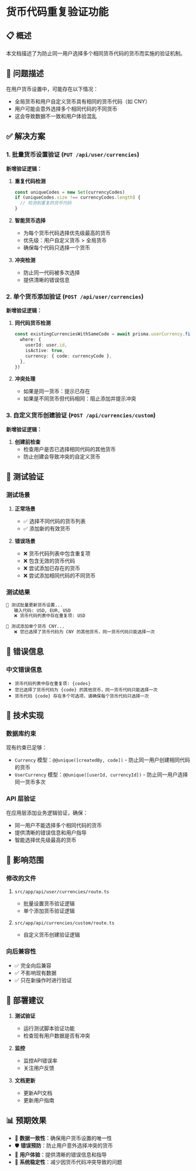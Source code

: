 # 货币代码重复验证功能

## 📋 概述

本文档描述了为防止同一用户选择多个相同货币代码的货币而实施的验证机制。

## 🎯 问题描述

在用户货币设置中，可能存在以下情况：

- 全局货币和用户自定义货币具有相同的货币代码（如 CNY）
- 用户可能会意外选择多个相同代码的不同货币
- 这会导致数据不一致和用户体验混乱

## ✅ 解决方案

### 1. 批量货币设置验证 (`PUT /api/user/currencies`)

**新增验证逻辑：**

1. **重复代码检测**

   ```typescript
   const uniqueCodes = new Set(currencyCodes)
   if (uniqueCodes.size !== currencyCodes.length) {
     // 检测到重复的货币代码
   }
   ```

2. **智能货币选择**

   - 为每个货币代码选择优先级最高的货币
   - 优先级：用户自定义货币 > 全局货币
   - 确保每个代码只选择一个货币

3. **冲突检测**
   - 防止同一代码被多次选择
   - 提供清晰的错误信息

### 2. 单个货币添加验证 (`POST /api/user/currencies`)

**新增验证逻辑：**

1. **同代码货币检测**

   ```typescript
   const existingCurrenciesWithSameCode = await prisma.userCurrency.findMany({
     where: {
       userId: user.id,
       isActive: true,
       currency: { code: currencyCode },
     },
   })
   ```

2. **冲突处理**
   - 如果是同一货币：提示已存在
   - 如果是不同货币但代码相同：阻止添加并提示冲突

### 3. 自定义货币创建验证 (`POST /api/currencies/custom`)

**新增验证逻辑：**

1. **创建前检查**
   - 检查用户是否已选择相同代码的其他货币
   - 防止创建会导致冲突的自定义货币

## 🧪 测试验证

### 测试场景

1. **正常场景**

   - ✅ 选择不同代码的货币列表
   - ✅ 添加新的有效货币

2. **错误场景**
   - ❌ 货币代码列表中包含重复项
   - ❌ 包含无效的货币代码
   - ❌ 尝试添加已存在的货币
   - ❌ 尝试添加相同代码的不同货币

### 测试结果

```bash
🧪 测试批量更新货币设置...
   输入代码: USD, EUR, USD
   ❌ 货币代码列表中存在重复项: USD

🧪 测试添加单个货币 CNY...
   ❌ 您已选择了货币代码为 CNY 的其他货币，同一货币代码只能选择一次
```

## 📝 错误信息

### 中文错误信息

- `货币代码列表中存在重复项: {codes}`
- `您已选择了货币代码为 {code} 的其他货币，同一货币代码只能选择一次`
- `货币代码 {code} 存在多个可选项，请确保每个货币代码只选择一次`

## 🔧 技术实现

### 数据库约束

现有约束已足够：

- `Currency` 模型：`@@unique([createdBy, code])` - 防止同一用户创建相同代码的货币
- `UserCurrency` 模型：`@@unique([userId, currencyId])` - 防止同一用户选择同一货币多次

### API 层验证

在应用层添加业务逻辑验证，确保：

- 同一用户不能选择多个相同代码的货币
- 提供清晰的错误信息和用户指导
- 智能选择优先级最高的货币

## 🎯 影响范围

### 修改的文件

1. `src/app/api/user/currencies/route.ts`

   - 批量设置货币验证逻辑
   - 单个添加货币验证逻辑

2. `src/app/api/currencies/custom/route.ts`
   - 自定义货币创建验证逻辑

### 向后兼容性

- ✅ 完全向后兼容
- ✅ 不影响现有数据
- ✅ 只在新操作时进行验证

## 🚀 部署建议

1. **测试验证**

   - 运行测试脚本验证功能
   - 检查现有用户数据是否有冲突

2. **监控**

   - 监控API错误率
   - 关注用户反馈

3. **文档更新**
   - 更新API文档
   - 更新用户指南

## 📊 预期效果

- 🎯 **数据一致性**：确保用户货币设置的唯一性
- 🛡️ **错误预防**：防止用户意外选择冲突的货币
- 📱 **用户体验**：提供清晰的错误信息和指导
- 🔧 **系统稳定性**：减少因货币代码冲突导致的问题
